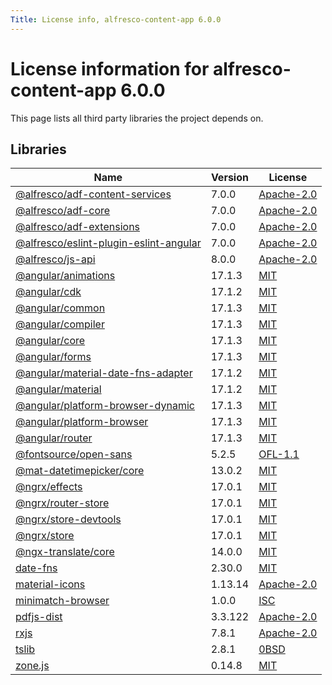 ```yaml
---
Title: License info, alfresco-content-app 6.0.0
---
```


# License information for alfresco-content-app 6.0.0

This page lists all third party libraries the project depends on.

## Libraries

| Name | Version | License |
| --- | --- | --- |
| [@alfresco/adf-content-services](https://github.com/Alfresco/alfresco-ng2-components) | 7.0.0 | [Apache-2.0](http://www.apache.org/licenses/LICENSE-2.0) |
| [@alfresco/adf-core](https://github.com/Alfresco/alfresco-ng2-components) | 7.0.0 | [Apache-2.0](http://www.apache.org/licenses/LICENSE-2.0) |
| [@alfresco/adf-extensions](https://github.com/Alfresco/alfresco-ng2-components) | 7.0.0 | [Apache-2.0](http://www.apache.org/licenses/LICENSE-2.0) |
| [@alfresco/eslint-plugin-eslint-angular](https://github.com/Alfresco/alfresco-ng2-components) | 7.0.0 | [Apache-2.0](http://www.apache.org/licenses/LICENSE-2.0) |
| [@alfresco/js-api](https://github.com/Alfresco/alfresco-ng2-components) | 8.0.0 | [Apache-2.0](http://www.apache.org/licenses/LICENSE-2.0) |
| [@angular/animations](https://github.com/angular/angular) | 17.1.3 | [MIT](http://www.opensource.org/licenses/MIT) |
| [@angular/cdk](https://github.com/angular/components) | 17.1.2 | [MIT](http://www.opensource.org/licenses/MIT) |
| [@angular/common](https://github.com/angular/angular) | 17.1.3 | [MIT](http://www.opensource.org/licenses/MIT) |
| [@angular/compiler](https://github.com/angular/angular) | 17.1.3 | [MIT](http://www.opensource.org/licenses/MIT) |
| [@angular/core](https://github.com/angular/angular) | 17.1.3 | [MIT](http://www.opensource.org/licenses/MIT) |
| [@angular/forms](https://github.com/angular/angular) | 17.1.3 | [MIT](http://www.opensource.org/licenses/MIT) |
| [@angular/material-date-fns-adapter](https://github.com/angular/components) | 17.1.2 | [MIT](http://www.opensource.org/licenses/MIT) |
| [@angular/material](https://github.com/angular/components) | 17.1.2 | [MIT](http://www.opensource.org/licenses/MIT) |
| [@angular/platform-browser-dynamic](https://github.com/angular/angular) | 17.1.3 | [MIT](http://www.opensource.org/licenses/MIT) |
| [@angular/platform-browser](https://github.com/angular/angular) | 17.1.3 | [MIT](http://www.opensource.org/licenses/MIT) |
| [@angular/router](https://github.com/angular/angular) | 17.1.3 | [MIT](http://www.opensource.org/licenses/MIT) |
| [@fontsource/open-sans](https://github.com/fontsource/font-files) | 5.2.5 | [OFL-1.1](http://scripts.sil.org/cms/scripts/page.php?item_id=OFL_web) |
| [@mat-datetimepicker/core](https://github.com/kuhnroyal/mat-datetimepicker) | 13.0.2 | [MIT](http://www.opensource.org/licenses/MIT) |
| [@ngrx/effects](https://github.com/ngrx/platform) | 17.0.1 | [MIT](http://www.opensource.org/licenses/MIT) |
| [@ngrx/router-store](https://github.com/ngrx/platform) | 17.0.1 | [MIT](http://www.opensource.org/licenses/MIT) |
| [@ngrx/store-devtools](https://github.com/ngrx/platform) | 17.0.1 | [MIT](http://www.opensource.org/licenses/MIT) |
| [@ngrx/store](https://github.com/ngrx/platform) | 17.0.1 | [MIT](http://www.opensource.org/licenses/MIT) |
| [@ngx-translate/core](https://github.com/ngx-translate/core) | 14.0.0 | [MIT](http://www.opensource.org/licenses/MIT) |
| [date-fns](https://github.com/date-fns/date-fns) | 2.30.0 | [MIT](http://www.opensource.org/licenses/MIT) |
| [material-icons](https://github.com/marella/material-icons) | 1.13.14 | [Apache-2.0](http://www.apache.org/licenses/LICENSE-2.0) |
| [minimatch-browser](https://github.com/isaacs/minimatch) | 1.0.0 | [ISC](https://www.isc.org/downloads/software-support-policy/isc-license/) |
| [pdfjs-dist](https://github.com/mozilla/pdfjs-dist) | 3.3.122 | [Apache-2.0](http://www.apache.org/licenses/LICENSE-2.0) |
| [rxjs](https://github.com/reactivex/rxjs) | 7.8.1 | [Apache-2.0](http://www.apache.org/licenses/LICENSE-2.0) |
| [tslib](https://github.com/Microsoft/tslib) | 2.8.1 | [0BSD](http://landley.net/toybox/license.html) |
| [zone.js](https://github.com/angular/angular) | 0.14.8 | [MIT](http://www.opensource.org/licenses/MIT) |

